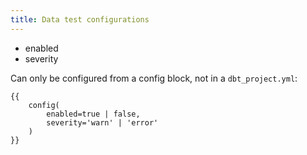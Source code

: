 ```yaml
---
title: Data test configurations
---
```

<!---
Note that this doc is not shown in the sidebar as it's sort of weird behavior.
-->
* enabled
* severity

Can only be configured from a config block, not in a `dbt_project.yml`:


```jinja
{{
    config(
        enabled=true | false,
        severity='warn' | 'error'
    )
}}
```
